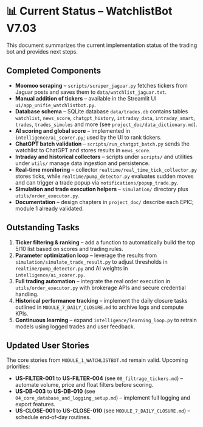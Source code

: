 # 📊 Current Status – WatchlistBot V7.03

This document summarizes the current implementation status of the trading bot and provides next steps.

## Completed Components
- **Moomoo scraping** – `scripts/scraper_jaguar.py` fetches tickers from Jaguar posts and saves them to `data/watchlist_jaguar.txt`.
- **Manual addition of tickers** – available in the Streamlit UI `ui/app_unifie_watchlistbot.py`.
- **Database schema** – SQLite database `data/trades.db` contains tables `watchlist`, `news_score`, `chatgpt_history`, `intraday_data`, `intraday_smart`, `trades`, `trades_simules` and more (see `project_doc/data_dictionary.md`).
- **AI scoring and global score** – implemented in `intelligence/ai_scorer.py`; used by the UI to rank tickers.
- **ChatGPT batch validation** – `scripts/run_chatgpt_batch.py` sends the watchlist to ChatGPT and stores results in `news_score`.
- **Intraday and historical collectors** – scripts under `scripts/` and utilities under `utils/` manage data ingestion and persistence.
- **Real‑time monitoring** – collector `realtime/real_time_tick_collector.py` stores ticks, while `realtime/pump_detector.py` evaluates sudden moves and can trigger a trade popup via `notifications/popup_trade.py`.
- **Simulation and trade execution helpers** – `simulation/` directory plus `utils/order_executor.py`.
- **Documentation** – design chapters in `project_doc/` describe each EPIC; module 1 already validated.

## Outstanding Tasks
1. **Ticker filtering & ranking** – add a function to automatically build the top 5/10 list based on scores and trading rules.
2. **Parameter optimization loop** – leverage the results from `simulation/simulate_trade_result.py` to adjust thresholds in `realtime/pump_detector.py` and AI weights in `intelligence/ai_scorer.py`.
3. **Full trading automation** – integrate the real order execution in `utils/order_executor.py` with brokerage APIs and secure credential handling.
4. **Historical performance tracking** – implement the daily closure tasks outlined in `MODULE_7_DAILY_CLOSURE.md` to archive logs and compute KPIs.
5. **Continuous learning** – expand `intelligence/learning_loop.py` to retrain models using logged trades and user feedback.

## Updated User Stories
The core stories from `MODULE_1_WATCHLISTBOT.md` remain valid. Upcoming priorities:
- **US-FILTER-001** to **US-FILTER-004** (see `08_filtrage_tickers.md`) – automate volume, price and float filters before scoring.
- **US-DB-003** to **US-DB-010** (see `04_core_database_and_logging_setup.md`) – implement full logging and export features.
- **US-CLOSE-001** to **US-CLOSE-010** (see `MODULE_7_DAILY_CLOSURE.md`) – schedule end‑of‑day routines.

